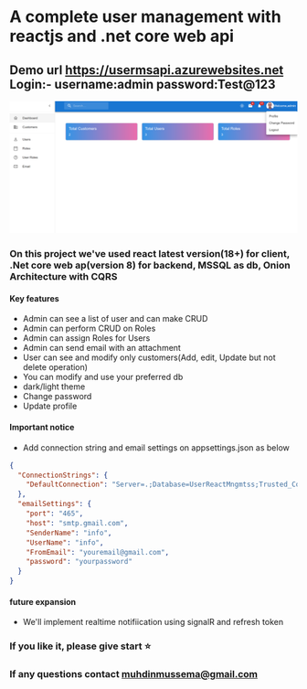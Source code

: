 # A complete user management with reactjs and .net core web api

## Demo url https://usermsapi.azurewebsites.net Login:- username:admin password:Test@123

![alt](https://github.com/mudin9838/UserManagement/blob/master/UserManagement/usermanagement.client/src/assets/readmenew.png)
### On this project we've used react latest version(18+) for client, .Net core web ap(version 8) for backend, MSSQL as db, Onion Architecture with CQRS

#### Key features

- Admin can see a list of user and can make CRUD
- Admin can perform CRUD on Roles
- Admin can assign Roles for Users
- Admin can send email with an attachment
- User can see and modify only customers(Add, edit, Update but not delete operation)
- You can modify and use your preferred db
- dark/light theme
- Change password
- Update profile

#### Important notice

- Add connection string and email settings on appsettings.json as below

```json
{
  "ConnectionStrings": {
    "DefaultConnection": "Server=.;Database=UserReactMngmtss;Trusted_Connection=True;MultipleActiveResultSets=true;TrustServerCertificate=True"
  },
  "emailSettings": {
    "port": "465",
    "host": "smtp.gmail.com",
    "SenderName": "info",
    "UserName": "info",
    "FromEmail": "youremail@gmail.com",
    "password": "yourpassword"
  }
}
```

#### future expansion

- We'll implement realtime notifiication using signalR and refresh token

### If you like it, please give start ⭐

### If any questions contact muhdinmussema@gmail.com


